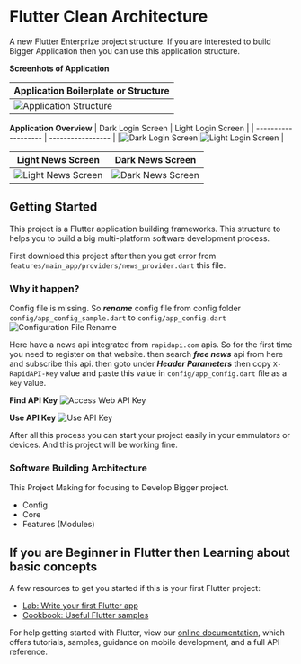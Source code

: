 # Flutter Clean Architecture

A new Flutter Enterprize project structure. If you are interested to build Bigger Application then you can use this application structure.

**Screenhots of Application**

| Application Boilerplate or Structure |
| --------------------- |
| ![Application Structure](./screenshots/application_structure.png) |

**Application Overview**
| Dark Login Screen |  Light Login Screen |
| ------------------- | ----------------- |
|![Dark Login Screen](./screenshots/Screenshot_1.png)|![Light Login Screen](./screenshots/Screenshot_2.png) |

| Light News Screen |  Dark News Screen |
| ------------------- | ----------------- |
| ![Light News Screen](./screenshots/Screenshot_3.png) | ![Dark News Screen](./screenshots/Screenshot_4.png) |

## Getting Started

This project is a Flutter application building frameworks. This structure to helps you to build a big multi-platform software development process.

First download this project after then you get error from ```features/main_app/providers/news_provider.dart``` this file.

### Why it happen?

Config file is missing. So ***rename*** config file from config folder `config/app_config_sample.dart` to `config/app_config.dart`
![Configuration File Rename](./screenshots/Configuration_file_rename.png)

Here have a news api integrated from `rapidapi.com` apis. So for the first time you need to register on that website. then search ***free news*** api from here and subscribe this api. then goto under ***Header Parameters*** then copy `X-RapidAPI-Key` value and paste this value in `config/app_config.dart` file as a `key` value.

**Find API Key**
![Access Web API Key](./screenshots/Access_Web_API_Key.png)

**Use API Key**
![Use API Key](./screenshots/Use_API_KEY.png)

After all this process you can start your project easily in your emmulators or devices. And this project will be working fine.

### Software Building Architecture

This Project Making for focusing to Develop Bigger project.

- Config
- Core
- Features (Modules)

## If you are Beginner in Flutter then Learning about basic concepts

A few resources to get you started if this is your first Flutter project:

- [Lab: Write your first Flutter app](https://flutter.dev/docs/get-started/codelab)
- [Cookbook: Useful Flutter samples](https://flutter.dev/docs/cookbook)

For help getting started with Flutter, view our
[online documentation](https://flutter.dev/docs), which offers tutorials,
samples, guidance on mobile development, and a full API reference.
